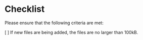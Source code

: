 # Checklist

Please ensure that the following criteria are met:

[ ] If new files are being added, the files are no larger than 100kB.
